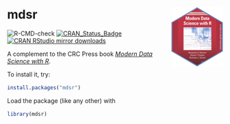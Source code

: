 
# mdsr <img src='man/figures/logo.png' align="right" height="139" />

![R-CMD-check](https://github.com/beanumber/mdsr/workflows/R-CMD-check/badge.svg)
[![CRAN\_Status\_Badge](http://www.r-pkg.org/badges/version/mdsr)](https://cran.r-project.org/package=mdsr)
[![CRAN RStudio mirror
downloads](http://cranlogs.r-pkg.org/badges/mdsr)](http://www.r-pkg.org/pkg/mdsr)

A complement to the CRC Press book [*Modern Data Science with
R*](http://mdsr-book.github.io/).

To install it, try:

``` r
install.packages("mdsr")
```

Load the package (like any other) with

``` r
library(mdsr)
```
